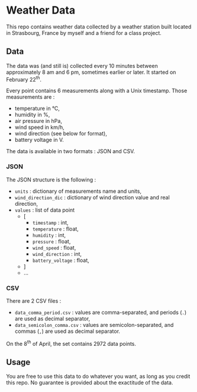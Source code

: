 # Weather Data
This repo contains weather data collected by a weather station built located in Strasbourg, France by myself and a friend for a class project.

## Data
The data was (and still is) collected every 10 minutes between approximately 8 am and 6 pm, sometimes earlier or later. It started on February 22<sup>th</sup>.

Every point contains 6 measurements along with a Unix timestamp. Those measurements are :
- temperature in °C,
- humidity in %,
- air pressure in hPa,
- wind speed in km/h,
- wind direction (see below for format),
- battery voltage in V.

The data is available in two formats : JSON and CSV.

### JSON
The JSON structure is the following :
- `units` : dictionary of measurements name and units,
- `wind_direction_dic` : dictionary of wind direction value and real direction,
- `values` : list of data point
  - [
  	- `timestamp` : int,
  	- `temperature` : float,
  	- `humidity` : int,
  	- `pressure` : float,
  	- `wind_speed` : float,
  	- `wind_direction` : int,
  	- `battery_voltage` : float,  	
  - ]
  - ...

### CSV
There are 2 CSV files :
- `data_comma_period.csv` : values are comma-separated, and periods (`.`) are used as decimal separator,
- `data_semicolon_comma.csv` : values are semicolon-separated, and commas (`,`) are used as decimal separator.

On the 8<sup>th</sup> of April, the set contains 2972 data points.

## Usage
You are free to use this data to do whatever you want, as long as you credit this repo. No guarantee is provided about the exactitude of the data.